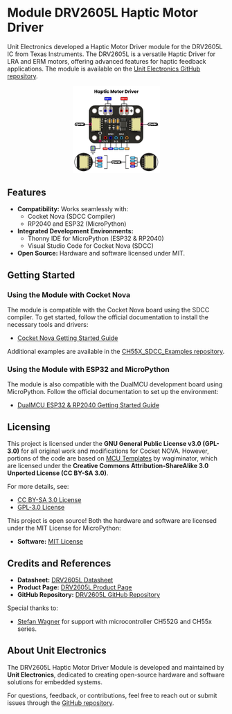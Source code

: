 # Module DRV2605L Haptic Motor Driver

Unit Electronics developed a Haptic Motor Driver module for the DRV2605L IC from Texas Instruments. The DRV2605L is a versatile Haptic Driver for LRA and ERM motors, offering advanced features for haptic feedback applications. The module is available on the [Unit Electronics GitHub repository](https://github.com/UNIT-Electronics).

<p align="center">
  <img src="./Resources/drv2605l.jpg" width="40%" alt="DRV2605L Module">
</p>


## Features
- **Compatibility:** Works seamlessly with:
  - Cocket Nova (SDCC Compiler)
  - RP2040 and ESP32 (MicroPython)
- **Integrated Development Environments:**
  - Thonny IDE for MicroPython (ESP32 & RP2040)
  - Visual Studio Code for Cocket Nova (SDCC)
- **Open Source:** Hardware and software licensed under MIT.


## Getting Started

### Using the Module with **Cocket Nova**
The module is compatible with the Cocket Nova board using the SDCC compiler. To get started, follow the official documentation to install the necessary tools and drivers:

- [Cocket Nova Getting Started Guide](https://unit-electronics.github.io/CH55x_SDCC_Doc/install_linux.html)

Additional examples are available in the [CH55X_SDCC_Examples repository](https://github.com/UNIT-Electronics/CH55x_SDCC_Examples).


### Using the Module with **ESP32 and MicroPython**
The module is also compatible with the DualMCU development board using MicroPython. Follow the official documentation to set up the environment:

- [DualMCU ESP32 & RP2040 Getting Started Guide](https://unit-electronics.github.io/DualMCU-ONE/env.html#micropython-installation-on-dualmcu)



## Licensing

This project is licensed under the **GNU General Public License v3.0 (GPL-3.0)** for all original work and modifications for Cocket NOVA.
However, portions of the code are based on [MCU Templates](https://github.com/wagiminator/MCU-Templates) by wagiminator, which are licensed under the **Creative Commons Attribution-ShareAlike 3.0 Unported License (CC BY-SA 3.0)**.

For more details, see:
- [CC BY-SA 3.0 License](http://creativecommons.org/licenses/by-sa/3.0/)
- [GPL-3.0 License](https://www.gnu.org/licenses/gpl-3.0.en.html)

This project is open source! Both the hardware and software are licensed under the MIT License for MicroPython:
- **Software:** [MIT License](https://opensource.org/licenses/MIT)


## Credits and References

- **Datasheet:** [DRV2605L Datasheet](https://www.ti.com/lit/ds/symlink/drv2605l.pdf)
- **Product Page:** [DRV2605L Product Page](https://www.ti.com/product/DRV2605L)
- **GitHub Repository:** [DRV2605L GitHub Repository](https://github.com/UNIT-Electronics/UNIT_DRV2605L_Haptic_Motor_Driver)

Special thanks to:
- [Stefan Wagner](https://github.com/wagiminator) for support with microcontroller CH552G and CH55x series.


## About Unit Electronics
The DRV2605L Haptic Motor Driver Module is developed and maintained by **Unit Electronics**, dedicated to creating open-source hardware and software solutions for embedded systems.

For questions, feedback, or contributions, feel free to reach out or submit issues through the [GitHub repository](https://github.com/UNIT-Electronics).
